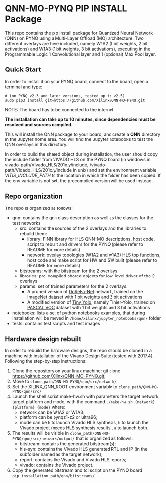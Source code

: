 # QNN-MO-PYNQ PIP INSTALL Package

This repo contains the pip install package for Quantized Neural Network (QNN) on PYNQ using a Multi-Layer Offload (MO) architecture.
Two different overlays are here included, namely W1A2 (1 bit weights, 2 bit activations) and W1A3 (1 bit weights, 3 bit activations), executing in the Programmable Logic 1 Convolutional layer and 1 (optional) Max Pool layer.

## Quick Start

In order to install it on your PYNQ board, connect to the board, open a terminal and type:

```shell
# (on PYNQ v2.3 and later versions, tested up to v2.5)
sudo pip3 install git+https://github.com/Xilinx/QNN-MO-PYNQ.git
```

NOTE: The board has to be connected to the internet.

**The installation can take up to 10 minutes, since dependencies must be resolved and sources compiled.**

This will install the QNN package to your board, and create a **QNN** directory in the Jupyter home area. You will find the Jupyter notebooks to test the QNN overlays in this directory.

In order to build the shared object during installation, the user should copy the include folder from VIVADO HLS on the PYNQ board (in windows in vivado-path/Vivado_HLS/201x.y/include, /vivado-path/Vidado_HLS/201x.y/include in unix) and set the environment variable *VITIS_INCLUDE_PATH* to the location in which the folder has been copied.
If the env variable is not set, the precompiled version will be used instead.

## Repo organization

The repo is organized as follows:

-	qnn: contains the qnn class description as well as the classes for the test networks
	-	src: contains the sources of the 2 overlays and the libraries to rebuild them:
		- library: FINN library for HLS QNN-MO descriptions, host code, script to rebuilt and drivers for the PYNQ (please refer to README for more details)
		- network: overlay topologies (W1A2 and w1A3) HLS top functions, host code and make script for HW and SW built (please refer to README for more details)
	-	bitstreams: with the bitstream for the 2 overlays
	-	libraries: pre-compiled shared objects for low-level driver of the 2 overlays
	-	params: set of trained parameters for the 2 overlays:
		- A pruned version of [DoReFa-Net](https://arxiv.org/abs/1606.06160) network, trained on the [ImageNet](http://www.image-net.org/) dataset with 1 bit weights and 2 bit activations
		- A modified version of [Tiny Yolo](https://pjreddie.com/darknet/yolo/), namely Tinier-Yolo, trained on [PASCAL VOC](http://host.robots.ox.ac.uk/pascal/VOC/) dataset with 1 bit weights and 3 bit activations
-	notebooks: lists a set of python notebooks examples, that during installation will be moved in `/home/xilinx/jupyter_notebooks/qnn/` folder
-	tests: contains test scripts and test images

## Hardware design rebuilt

In order to rebuild the hardware designs, the repo should be cloned in a machine with installation of the Vivado Design Suite (tested with 2017.4).
Following the step-by-step instructions:

1.	Clone the repository on your linux machine: git clone https://github.com/Xilinx/QNN-MO-PYNQ.git;
2.	Move to `clone_path/QNN-MO-PYNQ/qnn/src/network/`
3.	Set the XILINX_QNN_ROOT environment variable to `clone_path/QNN-MO-PYNQ/qnn/src/`
4.	Launch the shell script make-hw.sh with parameters the target network, target platform and mode, with the command `./make-hw.sh {network} {platform} {mode}` where:
	- network can be W1A2 or W1A3;
	- platform can be pynqz1-z2 or ultra96;
	- mode can be `h` to launch Vivado HLS synthesis, `b` to launch the Vivado project (needs HLS synthesis results), `a` to launch both.
5.	The results will be visible in `clone_path/QNN-MO-PYNQ/qnn/src/network/output/` that is organized as follows:
	- bitstream: contains the generated bitstream(s);
	- hls-syn: contains the Vivado HLS generated RTL and IP (in the subfolder named as the target network);
	- report: contains the Vivado and Vivado HLS reports;
	- vivado: contains the Vivado project.
6.	Copy the generated bitstream and tcl script on the PYNQ board `pip_installation_path/qnn/bitstreams/`
